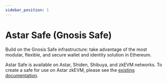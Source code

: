 ```yaml
---
sidebar_position: 1
---
```


# Astar Safe (Gnosis Safe)

Build on the Gnosis Safe infrastructure: take advantage of the most modular, flexible, and secure wallet and identity solution in Ethereum. 

Astar Safe is available on Astar, Shiden, Shibuya, and zkEVM networks. To create a safe for use on Astar zkEVM, please see the [existing documentation](/docs/build/integrations/wallets/astar-safe.md).